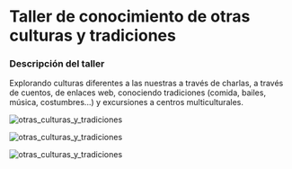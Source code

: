 # Taller de conocimiento de otras culturas y tradiciones

### Descripción del taller

Explorando culturas diferentes a las nuestras a través de charlas, a través de cuentos, de enlaces web, conociendo tradiciones (comida, bailes, música, costumbres...) y excursiones a centros multiculturales.


![otras_culturas_y_tradiciones](/Ludoteca-tolon-tolon/assets/images/otras_culturas_y_tradiciones.jpg)

![otras_culturas_y_tradiciones](/Ludoteca-tolon-tolon/assets/images/otras_culturas_y_tradiciones1.jpg)

![otras_culturas_y_tradiciones](/Ludoteca-tolon-tolon/assets/images/otras_culturas_y_tradiciones2.jpg)
